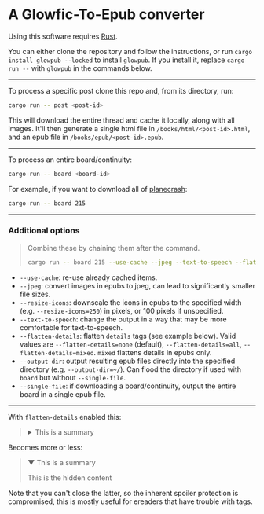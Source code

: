 # A Glowfic-To-Epub converter

Using this software requires [Rust](https://www.rust-lang.org/tools/install).

You can either clone the repository and follow the instructions, or run `cargo install glowpub --locked` to install `glowpub`. If you install it, replace `cargo run --` with `glowpub` in the commands below.

---

To process a specific post clone this repo and, from its directory, run:
```sh
cargo run -- post <post-id>
```

This will download the entire thread and cache it locally, along with all images.
It'll then generate a single html file in `/books/html/<post-id>.html`, and an epub file in `/books/epub/<post-id>.epub`.

---

To process an entire board/continuity:
```sh
cargo run -- board <board-id>
```

For example, if you want to download all of [planecrash](https://glowfic.com/boards/215):
```sh
cargo run -- board 215
```

---

### Additional options

> Combine these by chaining them after the command.
> 
> ```sh
> cargo run -- board 215 --use-cache --jpeg --text-to-speech --flatten-details=mixed --single-file
> ```

- `--use-cache`: re-use already cached items.
- `--jpeg`: convert images in epubs to jpeg, can lead to significantly smaller file sizes.
- `--resize-icons`: downscale the icons in epubs to the specified width (e.g. `--resize-icons=250`) in pixels, or 100 pixels if unspecified.
- `--text-to-speech`: change the output in a way that may be more comfortable for text-to-speech.
- `--flatten-details`: flatten `details` tags (see example below).
  Valid values are `--flatten-details=none` (default), `--flatten-details=all`, `--flatten-details=mixed`. `mixed` flattens details in epubs only.
- `--output-dir`: output resulting epub files directly into the specified directory (e.g. `--output-dir=~/`). Can flood the directory if used with `board` but without `--single-file`.
- `--single-file`: if downloading a board/continuity, output the entire board in a single epub file.

---

With `flatten-details` enabled this:
> <details>
> <summary>This is a summary</summary>
> This is the hidden content
> </details>

Becomes more or less:

> ▼ This is a summary
> 
> This is the hidden content

Note that you can't close the latter, so the inherent spoiler protection is compromised, this is mostly useful for ereaders that have trouble with tags.